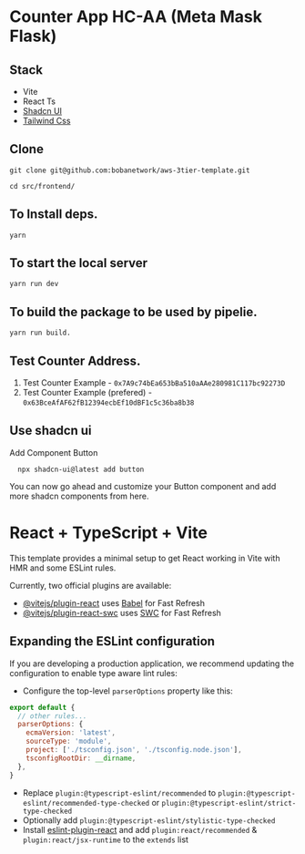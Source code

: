 # Counter App HC-AA (Meta Mask Flask)


## Stack 
- Vite 
- React Ts
- [Shadcn UI](https://ui.shadcn.com/docs) 
- [Tailwind Css](https://tailwindcss.com/docs/installation)


## Clone 

```
git clone git@github.com:bobanetwork/aws-3tier-template.git

cd src/frontend/

```

## To Install deps.

``` yarn ```

## To start the local server  

```
yarn run dev
```

## To build the package to be used by pipelie.

```
yarn run build.
```

## Test Counter Address.

1. Test Counter Example  - `0x7A9c74bEa653bBa510aAAe280981C117bc92273D`
2. Test Counter Example (prefered) - `0x63BceAfAF62fB12394ecbEf10dBF1c5c36ba8b38`


## Use shadcn ui 

Add Component Button 

```
  npx shadcn-ui@latest add button
```

You can now go ahead and customize your Button component and add more shadcn components from here.



# React + TypeScript + Vite

This template provides a minimal setup to get React working in Vite with HMR and some ESLint rules.

Currently, two official plugins are available:

- [@vitejs/plugin-react](https://github.com/vitejs/vite-plugin-react/blob/main/packages/plugin-react/README.md) uses [Babel](https://babeljs.io/) for Fast Refresh
- [@vitejs/plugin-react-swc](https://github.com/vitejs/vite-plugin-react-swc) uses [SWC](https://swc.rs/) for Fast Refresh

## Expanding the ESLint configuration

If you are developing a production application, we recommend updating the configuration to enable type aware lint rules:

- Configure the top-level `parserOptions` property like this:

```js
export default {
  // other rules...
  parserOptions: {
    ecmaVersion: 'latest',
    sourceType: 'module',
    project: ['./tsconfig.json', './tsconfig.node.json'],
    tsconfigRootDir: __dirname,
  },
}
```

- Replace `plugin:@typescript-eslint/recommended` to `plugin:@typescript-eslint/recommended-type-checked` or `plugin:@typescript-eslint/strict-type-checked`
- Optionally add `plugin:@typescript-eslint/stylistic-type-checked`
- Install [eslint-plugin-react](https://github.com/jsx-eslint/eslint-plugin-react) and add `plugin:react/recommended` & `plugin:react/jsx-runtime` to the `extends` list
